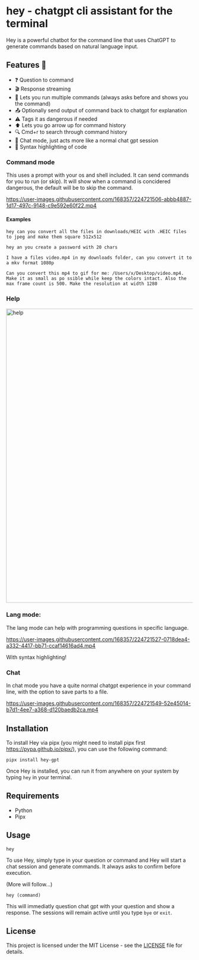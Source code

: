 # hey - chatgpt cli assistant for the terminal

Hey is a powerful chatbot for the command line that uses ChatGPT to generate commands based on natural language input.

## Features  🚀
- ❓ Question to command
- 🎬 Response streaming
- 🔄 Lets you run multiple commands (always asks before and shows you the command)
- 📤 Optionally send output of command back to chatgpt for explanation
- ⚠ Tags it as dangerous if needed
- ⬆️ Lets you go arrow up for command history
- 🔍 Cmd+r to search through command history
- 💬 Chat mode, just acts more like a normal chat gpt session
- 🌈 Syntax highlighting of code

### Command mode
This uses a prompt with your os and shell included. It can send commands for you to run (or skip). It will show when a command is concidered dangerous, the default will be to skip the command.

https://user-images.githubusercontent.com/168357/224721506-abbb4887-1d17-497c-9148-c9e592e60f22.mp4

#### Examples

```hey can you convert all the files in downloads/HEIC with .HEIC files to jpeg and make them square 512x512```

```hey an you create a password with 20 chars```

```I have a files video.mp4 in my downloads folder, can you convert it to a mkv format 1080p```

```Can you convert this mp4 to gif for me: /Users/x/Desktop/video.mp4. Make it as small as po ssible while keep the colors intact. Also the max frame count is 500. Make the resolution at width 1280```

### Help
<img width="791" alt="help" src="https://user-images.githubusercontent.com/168357/224721572-c1167661-463b-4354-8dcb-3f4e90f18b99.png">

### Lang mode:
The lang mode can help with programming questions in specific language.

https://user-images.githubusercontent.com/168357/224721527-0718dea4-a332-4417-bb71-ccaf14616ad4.mp4

With syntax highlighting!

### Chat
In chat mode you have a quite normal chatgpt experience in your command line, with the option to save parts to a file.

https://user-images.githubusercontent.com/168357/224721549-52e45014-b7d1-4ee7-a368-d120baedb2ca.mp4

## Installation
To install Hey via pipx (you might need to install pipx first https://pypa.github.io/pipx/), you can use the following command:
```
pipx install hey-gpt
```
Once Hey is installed, you can run it from anywhere on your system by typing `hey` in your terminal.

## Requirements
- Python
- Pipx

## Usage

```
hey
```
To use Hey, simply type in your question or command and Hey will start a chat session and generate commands. It always asks to confirm before execution.

(More will follow...)

```
hey (command)
```
This will immediatly question chat gpt with your question and show a response. The sessions will remain active until you type ``bye`` or ``exit``.

## License

This project is licensed under the MIT License - see the [LICENSE](LICENSE) file for details.
